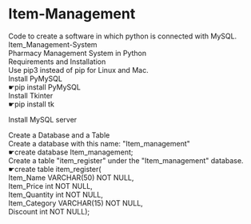 # Item-Management
Code to create a software in which python is connected with MySQL.<br>
Item_Management-System<br>
Pharmacy Management System in Python<br>
Requirements and Installation<br>
Use pip3 instead of pip for Linux and Mac.<br>
Install PyMySQL<br>
☛pip install PyMySQL<br>
Install Tkinter<br>
☛pip install tk<br>

Install MySQL server<br>

Create a Database and a Table<br>
Create a database with this name: "Item_management"<br>
☛create database Item_management;<br>
Create a table "item_register" under the "Item_management" database.<br>
☛create table item_register( <br>
Item_Name VARCHAR(50) NOT NULL, <br>
Item_Price int NOT NULL, <br>
Item_Quantity int NOT NULL, <br>
Item_Category VARCHAR(15) NOT NULL, <br>
Discount int NOT NULL); 
